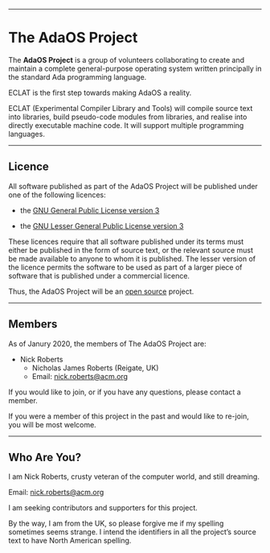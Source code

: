 -----------------------------------------------------------------------------------------------
# __The AdaOS Project__

The __AdaOS Project__ is a group of volunteers collaborating to create and maintain a complete 
general-purpose operating system written principally in the standard Ada programming 
language.

ECLAT is the first step towards making AdaOS a reality. 

ECLAT (Experimental Compiler Library and Tools) will compile source text into libraries, build 
pseudo-code modules from libraries, and realise into directly executable machine code. It will 
support multiple programming languages. 



-----------------------------------------------------------------------------------------------
## Licence

All software published as part of the AdaOS Project will be published under one of the 
following licences: 

 * the [GNU General Public License version 3](http://www.gnu.org/licenses/gpl.html) 

 * the [GNU Lesser General Public License version 3](http://www.gnu.org/licenses/lgpl.html) 

These licences require that all software published under its terms must either be published in 
the form of source text, or the relevant source must be made available to anyone to whom it is 
published. The lesser version of the licence permits the software to be used as part of a 
larger piece of software that is published under a commercial licence. 

Thus, the AdaOS Project will be an [open source](https://opensource.org/) project.



-----------------------------------------------------------------------------------------------
## Members

As of Janury 2020, the members of The AdaOS Project are:

 - Nick Roberts 
    - Nicholas James Roberts (Reigate, UK)
    - Email: <nick.roberts@acm.org>

If you would like to join, or if you have any questions, please contact a member.

If you were a member of this project in the past and would like to re-join, you will be 
most welcome.



-----------------------------------------------------------------------------------------------
## Who Are You?

I am Nick Roberts, crusty veteran of the computer world, and still dreaming.

Email: <nick.roberts@acm.org>

I am seeking contributors and supporters for this project.

By the way, I am from the UK, so please forgive me if my spelling sometimes seems strange. I 
intend the identifiers in all the project’s source text to have North American spelling. 



